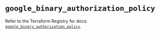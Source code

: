 # `google_binary_authorization_policy`

Refer to the Terraform Registry for docs: [`google_binary_authorization_policy`](https://registry.terraform.io/providers/hashicorp/google/4.85.0/docs/resources/binary_authorization_policy).
